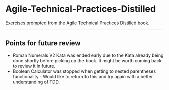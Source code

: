 # Agile-Technical-Practices-Distilled
Exercises prompted from the Agile Technical Practices Distilled book.




---
## Points for future review
- Roman Numerals V2 Kata was ended early due to the Kata already being done shortly before picking up the book. It might be worth coming back to review it in future.
- Boolean Calculator was stopped when getting to nested parentheses functionality - Would like to return to this and try again with a better understanding of TDD.